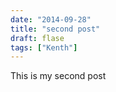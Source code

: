```yaml
---
date: "2014-09-28"
title: "second post"
draft: flase
tags: ["Kenth"]
---
```

This is my second post
